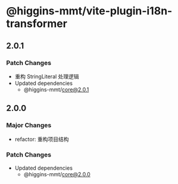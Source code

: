 # @higgins-mmt/vite-plugin-i18n-transformer

## 2.0.1

### Patch Changes

- 重构 StringLiteral 处理逻辑
- Updated dependencies
  - @higgins-mmt/core@2.0.1

## 2.0.0

### Major Changes

- refactor: 重构项目结构

### Patch Changes

- Updated dependencies
  - @higgins-mmt/core@2.0.0
